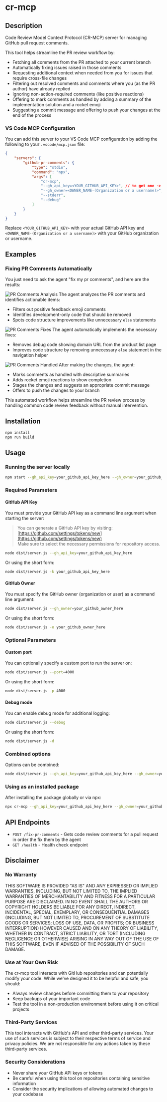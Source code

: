# cr-mcp

## Description
Code Review Model Context Protocol (CR-MCP) server for managing GitHub pull request comments.

This tool helps streamline the PR review workflow by:
- Fetching all comments from the PR attached to your current branch
- Automatically fixing issues raised in those comments
- Requesting additional context when needed from you for issues that require cross-file changes
- Filtering out resolved comments and comments where you (as the PR author) have already replied
- Ignoring non-action-required comments (like positive reactions)
- Offering to mark comments as handled by adding a summary of the implementation solution and a rocket emoji
- Suggesting a commit message and offering to push your changes at the end of the process

### VS Code MCP Configuration

You can add this server to your VS Code MCP configuration by adding the following to your `.vscode/mcp.json` file:

```json
{
    "servers": {
        "github-pr-comments": {
            "type": "stdio",
            "command": "npx",
            "args": [
                "cr-mcp",
                "--gh_api_key=<YOUR_GITHUB_API_KEY>", // to get one -> https://github.com/settings/tokens/new
                "--gh_owner=<OWNER_NAME-(Organization or a username)>",
                "--stderr",
                "--debug"
            ]
        }
    }
}
```

Replace `<YOUR_GITHUB_API_KEY>` with your actual GitHub API key and `<OWNER_NAME-(Organization or a username)>` with your GitHub organization or username.

## Examples

### Fixing PR Comments Automatically

You just need to ask the agent "fix my pr comments", and here are the results:

![PR Comments Analysis](./assets/images/example01.png)
The agent analyzes the PR comments and identifies actionable items:
- Filters out positive feedback emoji comments
- Identifies development-only code that should be removed
- Spots code structure improvements like unnecessary `else` statements

![PR Comments Fixes](./assets/images/example02.png)
The agent automatically implements the necessary fixes:
- Removes debug code showing domain URL from the product list page
- Improves code structure by removing unnecessary `else` statement in the navigation helper

![PR Comments Handled](./assets/images/example03.png)
After making the changes, the agent:
- Marks comments as handled with descriptive summaries
- Adds rocket emoji reactions to show completion
- Stages the changes and suggests an appropriate commit message
- Offers to push the changes to your branch

This automated workflow helps streamline the PR review process by handling common code review feedback without manual intervention.

## Installation

```bash
npm install
npm run build
```

## Usage

### Running the server locally

```bash
npm start --gh_api_key=your_github_api_key_here --gh_owner=your_github_owner_here
```

### Required Parameters

#### GitHub API Key

You must provide your GitHub API key as a command line argument when starting the server:

> You can generate a GitHub API key by visiting: [https://github.com/settings/tokens/new](https://github.com/settings/tokens/new)  
> Make sure to select the necessary permissions for repository access.

```bash
node dist/server.js --gh_api_key=your_github_api_key_here
```

Or using the short form:

```bash
node dist/server.js -k your_github_api_key_here
```

#### GitHub Owner

You must specify the GitHub owner (organization or user) as a command line argument:

```bash
node dist/server.js --gh_owner=your_github_owner_here
```

Or using the short form:

```bash
node dist/server.js -o your_github_owner_here
```

### Optional Parameters

#### Custom port

You can optionally specify a custom port to run the server on:

```bash
node dist/server.js --port=4000
```

Or using the short form:

```bash
node dist/server.js -p 4000
```

#### Debug mode

You can enable debug mode for additional logging:

```bash
node dist/server.js --debug
```

Or using the short form:

```bash
node dist/server.js -d
```

### Combined options

Options can be combined:

```bash
node dist/server.js --gh_api_key=your_github_api_key_here --gh_owner=your_github_owner_here --port=4000 --debug
```

### Using as an installed package

After installing the package globally or via npx:

```bash
npx cr-mcp --gh_api_key=your_github_api_key_here --gh_owner=your_github_owner_here
```

## API Endpoints

- `POST /fix-pr-comments` - Gets code review comments for a pull request in order the fix them by the agent
- `GET /health` - Health check endpoint

## Disclaimer

### No Warranty

THIS SOFTWARE IS PROVIDED "AS IS" AND ANY EXPRESSED OR IMPLIED WARRANTIES, INCLUDING, BUT NOT LIMITED TO, THE IMPLIED WARRANTIES OF MERCHANTABILITY AND FITNESS FOR A PARTICULAR PURPOSE ARE DISCLAIMED. IN NO EVENT SHALL THE AUTHORS OR COPYRIGHT HOLDERS BE LIABLE FOR ANY DIRECT, INDIRECT, INCIDENTAL, SPECIAL, EXEMPLARY, OR CONSEQUENTIAL DAMAGES (INCLUDING, BUT NOT LIMITED TO, PROCUREMENT OF SUBSTITUTE GOODS OR SERVICES; LOSS OF USE, DATA, OR PROFITS; OR BUSINESS INTERRUPTION) HOWEVER CAUSED AND ON ANY THEORY OF LIABILITY, WHETHER IN CONTRACT, STRICT LIABILITY, OR TORT (INCLUDING NEGLIGENCE OR OTHERWISE) ARISING IN ANY WAY OUT OF THE USE OF THIS SOFTWARE, EVEN IF ADVISED OF THE POSSIBILITY OF SUCH DAMAGE.

### Use at Your Own Risk

The cr-mcp tool interacts with GitHub repositories and can potentially modify your code. While we've designed it to be helpful and safe, you should:

- Always review changes before committing them to your repository
- Keep backups of your important code
- Test the tool in a non-production environment before using it on critical projects

### Third-Party Services

This tool interacts with GitHub's API and other third-party services. Your use of such services is subject to their respective terms of service and privacy policies. We are not responsible for any actions taken by these third-party services.

### Security Considerations

- Never share your GitHub API keys or tokens
- Be careful when using this tool on repositories containing sensitive information
- Consider the security implications of allowing automated changes to your codebase